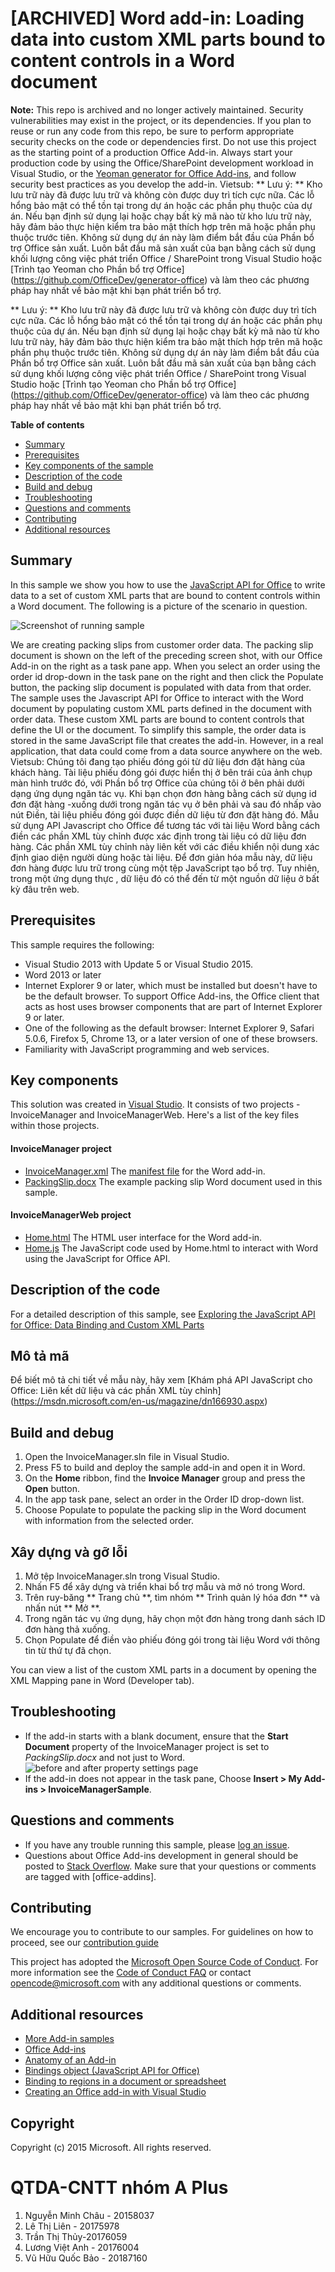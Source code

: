 # [ARCHIVED] Word add-in: Loading data into custom XML parts bound to content controls in a Word document

**Note:** This repo is archived and no longer actively maintained. Security vulnerabilities may exist in the project, or its dependencies. If you plan to reuse or run any code from this repo, be sure to perform appropriate security checks on the code or dependencies first. Do not use this project as the starting point of a production Office Add-in. Always start your production code by using the Office/SharePoint development workload in Visual Studio, or the [Yeoman generator for Office Add-ins](https://github.com/OfficeDev/generator-office), and follow security best practices as you develop the add-in. 
Vietsub:
** Lưu ý: ** Kho lưu trữ này đã được lưu trữ và không còn được duy trì tích cực nữa. Các lỗ hổng bảo mật có thể tồn tại trong dự án hoặc các phần phụ thuộc của dự án. Nếu bạn định sử dụng lại hoặc chạy bất kỳ mã nào từ kho lưu trữ này, hãy đảm bảo thực hiện kiểm tra bảo mật thích hợp trên mã hoặc phần phụ thuộc trước tiên. Không sử dụng dự án này làm điểm bắt đầu của Phần bổ trợ Office sản xuất. Luôn bắt đầu mã sản xuất của bạn bằng cách sử dụng khối lượng công việc phát triển Office / SharePoint trong Visual Studio hoặc [Trình tạo Yeoman cho Phần bổ trợ Office] (https://github.com/OfficeDev/generator-office) và làm theo các phương pháp hay nhất về bảo mật khi bạn phát triển bổ trợ.


** Lưu ý: ** Kho lưu trữ này đã được lưu trữ và không còn được duy trì tích cực nữa. Các lỗ hổng bảo mật có thể tồn tại trong dự án hoặc các phần phụ thuộc của dự án. Nếu bạn định sử dụng lại hoặc chạy bất kỳ mã nào từ kho lưu trữ này, hãy đảm bảo thực hiện kiểm tra bảo mật thích hợp trên mã hoặc phần phụ thuộc trước tiên. Không sử dụng dự án này làm điểm bắt đầu của Phần bổ trợ Office sản xuất. Luôn bắt đầu mã sản xuất của bạn bằng cách sử dụng khối lượng công việc phát triển Office / SharePoint trong Visual Studio hoặc [Trình tạo Yeoman cho Phần bổ trợ Office] (https://github.com/OfficeDev/generator-office) và làm theo các phương pháp hay nhất về bảo mật khi bạn phát triển bổ trợ.

**Table of contents**

* [Summary](#summary)
* [Prerequisites](#prerequisites)
* [Key components of the sample](#components)
* [Description of the code](#codedescription)
* [Build and debug](#build)
* [Troubleshooting](#troubleshooting)
* [Questions and comments](#questions)
* [Contributing](#contribute)
* [Additional resources](#additional-resources)

<a name="summary"></a>
## Summary

In this sample we show you how to use the [JavaScript API for Office](https://msdn.microsoft.com/library/b27e70c3-d87d-4d27-85e0-103996273298(v=office.15)) to write data to a set of custom XML parts that are bound to content controls within a Word document. The following is a  picture of the scenario in question.

![Screenshot of running sample](https://cloud.githubusercontent.com/assets/8550529/9298298/4b980684-4461-11e5-8c00-8f86701e55c2.PNG)

We are creating packing slips from customer order data. The packing slip document is shown on the left of the preceding screen shot, with our Office Add-in on the right as a task pane app. When you select an order using the order id drop-down in the task pane on the right and then click the Populate button, the packing slip document is populated with data from that order.  The sample uses the Javascript API for Office to interact with the Word document by populating custom XML parts defined in the document with order data. These custom XML parts are bound to content controls that define the UI or the document. To simplify this sample, the order data is stored in the same JavaScript file that creates the add-in. However, in a real application, that data could come from a data source anywhere on the web.
Vietsub:
Chúng tôi đang tạo phiếu đóng gói từ dữ liệu đơn đặt hàng của khách hàng. Tài liệu phiếu đóng gói được hiển thị ở bên trái của ảnh chụp màn hình trước đó, với Phần bổ trợ Office của chúng tôi ở bên phải dưới dạng ứng dụng ngăn tác vụ. Khi bạn chọn đơn hàng bằng cách sử dụng id đơn đặt hàng -xuống dưới trong ngăn tác vụ ở bên phải và sau đó nhấp vào nút Điền, tài liệu phiếu đóng gói được điền dữ liệu từ đơn đặt hàng đó. Mẫu sử dụng API Javascript cho Office để tương tác với tài liệu Word bằng cách điền các phần XML tùy chỉnh được xác định trong tài liệu có dữ liệu đơn hàng. Các phần XML tùy chỉnh này liên kết với các điều khiển nội dung xác định giao diện người dùng hoặc tài liệu. Để đơn giản hóa mẫu này, dữ liệu đơn hàng được lưu trữ trong cùng một tệp JavaScript tạo bổ trợ. Tuy nhiên, trong một ứng dụng thực , dữ liệu đó có thể đến từ một nguồn dữ liệu ở bất kỳ đâu trên web.


<a name="prerequisites"></a>
## Prerequisites
This sample requires the following:  

  - Visual Studio 2013 with Update 5 or Visual Studio 2015.  
  - Word 2013 or later
  - Internet Explorer 9 or later, which must be installed but doesn't have to be the default browser. To support Office Add-ins, the Office client that acts as host uses browser components that are part of Internet Explorer 9 or later.
  - One of the following as the default browser: Internet Explorer 9, Safari 5.0.6, Firefox 5, Chrome 13, or a later version of one of these browsers.
  - Familiarity with JavaScript programming and web services.

<a name="components"></a>
## Key components

This solution was created in [Visual Studio](https://msdn.microsoft.com/library/office/fp179827.aspx#Tools_CreatingWithVS). It consists of two projects - InvoiceManager and InvoiceManagerWeb. Here's a list of the key files within those projects. 
#### InvoiceManager project

* [InvoiceManager.xml](https://github.com/OfficeDev/Word-Add-in-JavaScript-InvoiceManager/blob/master/InvoiceManagerSample/InvoiceManagerManifest/InvoiceManager.xml) The [manifest file](https://msdn.microsoft.com/library/office/jj220082.aspx#StartBuildingApps_AnatomyofApp) for the Word add-in.
* [PackingSlip.docx](https://github.com/OfficeDev/Word-Add-in-JavaScript-InvoiceManager/blob/master/InvoiceManagerSample/PackingSlip.docx) The example packing slip Word document used in this sample. 

#### InvoiceManagerWeb project

* [Home.html](https://github.com/OfficeDev/Word-Add-in-JavaScript-InvoiceManager/blob/master/InvoiceManagerSampleWeb/App/Home/Home.html) The HTML user interface for the Word add-in.
* [Home.js](https://github.com/OfficeDev/Word-Add-in-JavaScript-InvoiceManager/blob/master/InvoiceManagerSampleWeb/App/Home/Home.js) The JavaScript code used by Home.html to interact with Word using the JavaScript for Office API. 


<a name="codedescription"></a>
## Description of the code

For a detailed description of this sample, see [Exploring the JavaScript API for Office: Data Binding and Custom XML Parts](https://msdn.microsoft.com/en-us/magazine/dn166930.aspx)
## Mô tả mã

Để biết mô tả chi tiết về mẫu này, hãy xem [Khám phá API JavaScript cho Office: Liên kết dữ liệu và các phần XML tùy chỉnh] (https://msdn.microsoft.com/en-us/magazine/dn166930.aspx)

<a name="build"></a>
## Build and debug
1. Open the InvoiceManager.sln file in Visual Studio.
2. Press F5 to build and deploy the sample add-in and open it in Word.
3. On the **Home** ribbon, find the **Invoice Manager** group and press the **Open** button.
3. In the app task pane, select an order in the Order ID drop-down list.
4. Choose Populate to populate the packing slip in the Word document with information from the selected order.
<a name="build"> </a>
## Xây dựng và gỡ lỗi
1. Mở tệp InvoiceManager.sln trong Visual Studio.
2. Nhấn F5 để xây dựng và triển khai bổ trợ mẫu và mở nó trong Word.
3. Trên ruy-băng ** Trang chủ **, tìm nhóm ** Trình quản lý hóa đơn ** và nhấn nút ** Mở **.
3. Trong ngăn tác vụ ứng dụng, hãy chọn một đơn hàng trong danh sách ID đơn hàng thả xuống.
4. Chọn Populate để điền vào phiếu đóng gói trong tài liệu Word với thông tin từ thứ tự đã chọn.

You can view a list of the custom XML parts in a document by opening the XML Mapping pane in Word (Developer tab).

<a name="troubleshooting"></a>
## Troubleshooting

- If the add-in starts with a blank document, ensure that the **Start Document** property of the InvoiceManager project is set to *PackingSlip.docx* and not just to Word.
![before and after property settings page](https://cloud.githubusercontent.com/assets/8550529/9298211/b29908a8-445f-11e5-8887-0b3e6a9c8649.png)
- If the add-in does not appear in the task pane, Choose **Insert > My Add-ins >  InvoiceManagerSample**.

<a name="questions"></a>
## Questions and comments

- If you have any trouble running this sample, please [log an issue](https://github.com/OfficeDev/Word-Add-in-JavaScript-InvoiceManager/issues).
- Questions about Office Add-ins development in general should be posted to [Stack Overflow](http://stackoverflow.com/questions/tagged/office-addins). Make sure that your questions or comments are tagged with [office-addins].

<a name="contribute"></a>
## Contributing ##
We encourage you to contribute to our samples. For guidelines on how to proceed, see our [contribution guide](./Contributing.md)

This project has adopted the [Microsoft Open Source Code of Conduct](https://opensource.microsoft.com/codeofconduct/). For more information see the [Code of Conduct FAQ](https://opensource.microsoft.com/codeofconduct/faq/) or contact [opencode@microsoft.com](mailto:opencode@microsoft.com) with any additional questions or comments.


<a name="additional-resources"></a>
## Additional resources ##

- [More Add-in samples](https://github.com/OfficeDev?utf8=%E2%9C%93&query=-Add-in)
- [Office Add-ins](http://msdn.microsoft.com/library/office/jj220060.aspx)
- [Anatomy of an Add-in](https://msdn.microsoft.com/library/office/jj220082.aspx#StartBuildingApps_AnatomyofApp)
- [Bindings object (JavaScript API for Office)](http://msdn.microsoft.com/library/office/apps/fp160966.aspx)
- [Binding to regions in a document or spreadsheet](http://msdn.microsoft.com/library/office/apps/fp123511(v=office.15).aspx)
- [Creating an Office add-in with Visual Studio](https://msdn.microsoft.com/library/office/fp179827.aspx#Tools_CreatingWithVS)


## Copyright
Copyright (c) 2015 Microsoft. All rights reserved.

# QTDA-CNTT nhóm A Plus
1. Nguyễn Minh Châu - 20158037
2. Lê Thị Liên - 20175978
3. Trần Thị Thủy-20176059
4. Lương Việt Anh - 20176004
5. Vũ Hữu Quốc Bảo - 20187160

